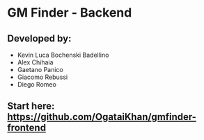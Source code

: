 # GM Finder - Backend

## Developed by:

- Kevin Luca Bochenski Badellino  
- Alex Chihaia  
- Gaetano Panico  
- Giacomo Rebussi  
- Diego Romeo

## Start here: https://github.com/OgataiKhan/gmfinder-frontend
